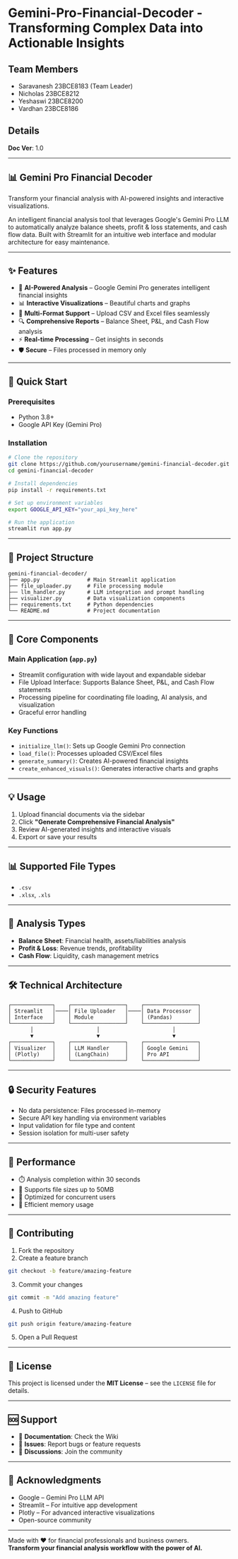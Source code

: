 
# Gemini-Pro-Financial-Decoder - Transforming Complex Data into Actionable Insights

## Team Members
- Saravanesh 23BCE8183 (Team Leader)  
- Nicholas 23BCE8212  
- Yeshaswi 23BCE8200  
- Vardhan 23BCE8186  

## Details
**Doc Ver**: 1.0  

---

## 📊 Gemini Pro Financial Decoder

Transform your financial analysis with AI-powered insights and interactive visualizations.

An intelligent financial analysis tool that leverages Google's Gemini Pro LLM to automatically analyze balance sheets, profit & loss statements, and cash flow data. Built with Streamlit for an intuitive web interface and modular architecture for easy maintenance.

---

## ✨ Features

- 🤖 **AI-Powered Analysis** – Google Gemini Pro generates intelligent financial insights  
- 📊 **Interactive Visualizations** – Beautiful charts and graphs  
- 📁 **Multi-Format Support** – Upload CSV and Excel files seamlessly  
- 🔍 **Comprehensive Reports** – Balance Sheet, P&L, and Cash Flow analysis  
- ⚡ **Real-time Processing** – Get insights in seconds  
- 🛡️ **Secure** – Files processed in memory only  

---

## 🚀 Quick Start

### Prerequisites

- Python 3.8+
- Google API Key (Gemini Pro)

### Installation

```bash
# Clone the repository
git clone https://github.com/yourusername/gemini-financial-decoder.git
cd gemini-financial-decoder

# Install dependencies
pip install -r requirements.txt

# Set up environment variables
export GOOGLE_API_KEY="your_api_key_here"

# Run the application
streamlit run app.py
```

---

## 📁 Project Structure

```
gemini-financial-decoder/
├── app.py               # Main Streamlit application
├── file_uploader.py     # File processing module
├── llm_handler.py       # LLM integration and prompt handling
├── visualizer.py        # Data visualization components
├── requirements.txt     # Python dependencies
└── README.md            # Project documentation
```

---

## 🔧 Core Components

### Main Application (`app.py`)
- Streamlit configuration with wide layout and expandable sidebar
- File Upload Interface: Supports Balance Sheet, P&L, and Cash Flow statements
- Processing pipeline for coordinating file loading, AI analysis, and visualization
- Graceful error handling

### Key Functions
- `initialize_llm()`: Sets up Google Gemini Pro connection  
- `load_file()`: Processes uploaded CSV/Excel files  
- `generate_summary()`: Creates AI-powered financial insights  
- `create_enhanced_visuals()`: Generates interactive charts and graphs  

---

## 💡 Usage

1. Upload financial documents via the sidebar  
2. Click **"Generate Comprehensive Financial Analysis"**  
3. Review AI-generated insights and interactive visuals  
4. Export or save your results  

---

## 📊 Supported File Types

- `.csv`  
- `.xlsx`, `.xls`

---

## 🎯 Analysis Types

- **Balance Sheet**: Financial health, assets/liabilities analysis  
- **Profit & Loss**: Revenue trends, profitability  
- **Cash Flow**: Liquidity, cash management metrics  

---

## 🛠️ Technical Architecture

```
┌─────────────┐    ┌─────────────────┐    ┌─────────────────┐
│ Streamlit   │────│ File Uploader   │────│ Data Processor  │
│ Interface   │    │ Module          │    │ (Pandas)        │
└─────────────┘    └─────────────────┘    └─────────────────┘
       │                    │                       │
       ▼                    ▼                       ▼
┌─────────────┐    ┌─────────────────┐    ┌─────────────────┐
│ Visualizer  │    │ LLM Handler     │    │ Google Gemini   │
│ (Plotly)    │    │ (LangChain)     │    │ Pro API         │
└─────────────┘    └─────────────────┘    └─────────────────┘
```

---

## 🔒 Security Features

- No data persistence: Files processed in-memory  
- Secure API key handling via environment variables  
- Input validation for file type and content  
- Session isolation for multi-user safety  

---

## 🚀 Performance

- ⏱️ Analysis completion within 30 seconds  
- 📁 Supports file sizes up to 50MB  
- 👥 Optimized for concurrent users  
- 🧠 Efficient memory usage  

---

## 🤝 Contributing

1. Fork the repository  
2. Create a feature branch  
```bash
git checkout -b feature/amazing-feature
```
3. Commit your changes  
```bash
git commit -m "Add amazing feature"
```
4. Push to GitHub  
```bash
git push origin feature/amazing-feature
```
5. Open a Pull Request

---

## 📝 License

This project is licensed under the **MIT License** – see the `LICENSE` file for details.

---

## 🆘 Support

- 📖 **Documentation**: Check the Wiki  
- 🐞 **Issues**: Report bugs or feature requests  
- 💬 **Discussions**: Join the community  

---

## 🙏 Acknowledgments

- Google – Gemini Pro LLM API  
- Streamlit – For intuitive app development  
- Plotly – For advanced interactive visualizations  
- Open-source community  

---

Made with ❤️ for financial professionals and business owners.  
**Transform your financial analysis workflow with the power of AI.**
